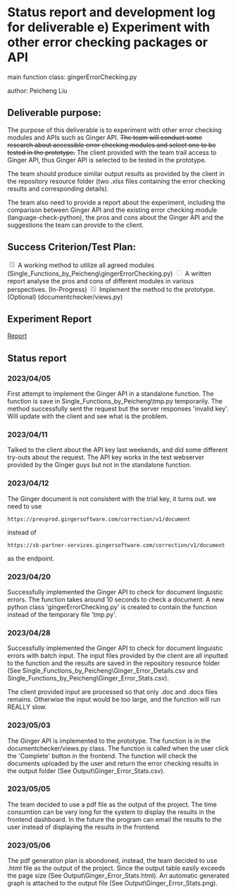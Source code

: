 # Status report and development log for deliverable e) Experiment with other error checking packages or API
main function class: gingerErrorChecking.py

author: Peicheng Liu

## Deliverable purpose: 
The purpose of this deliverable is to experiment with other error checking modules and APIs such as Ginger API. ~~The team will conduct some research about accessible error checking modules and select one to be tested in the prototype.~~ The client provided with the team trail access to Ginger API, thus Ginger API is selected to be tested in the prototype. 

The team should produce similar output results as provided by the client in the repository resource folder (two .xlsx files containing the error checking results and corresponding details). 

The team also need to provide a report about the experiment, including the comparison between Ginger API and the existing error checking module (language-check-python), the pros and cons about the Ginger API and the suggestions the team can provide to the client. 

## Success Criterion/Test Plan: 
<input type="checkbox" disabled checked />
A working method to utilize all agreed modules (Single_Functions_by_Peicheng\gingerErrorChecking.py)

<input type="checkbox" disabled unchecked />
A written report analyse the pros and cons of different modules in various perspectives. (In-Progress)

<input type="checkbox" disabled checked />
Implement the method to the prototype. (Optional)
(documentchecker/views.py)

## Experiment Report
[Report](https://anu365-my.sharepoint.com/:w:/g/personal/u7294212_anu_edu_au/EeovlpGuDztDl6IZFV52cEABR4cDUfVphGKtkr_w6Oq5Ug?e=97zSxV)
## Status report 
### 2023/04/05 
First attempt to implement the Ginger API in a standalone function. The function is save in Single_Functions_by_Peicheng\tmp.py temporarily. The method successfully sent the request but the server responses 'invalid key'. 
Will update with the client and see what is the problem.

### 2023/04/11
Talked to the client about the API key last weekends, and did some different try-outs about the request. The API key works in the test webserver provided by the Ginger guys but not in the standalone function. 

### 2023/04/12
The Ginger document is not consistent with the trial key, it turns out. we need to use 

    https://prevprod.gingersoftware.com/correction/v1/document

instead of

    https://sb-partner-services.gingersoftware.com/correction/v1/document

as the endpoint. 

### 2023/04/20 
Successfully implemented the Ginger API to check for document linguistic errors. The function takes around 10 seconds to check a document. A new python class 'gingerErrorChecking.py' is created to contain the function instead of the temporary file 'tmp.py'. 

### 2023/04/28
Successfully implemented the Ginger API to check for document linguistic errors with batch input. The input files provided by the client are all inputted to the function and the results are saved in the repository resource folder (See Single_Functions_by_Peicheng\Ginger_Error_Details.csv and Single_Functions_by_Peicheng\Ginger_Error_Stats.csv). 

The client provided input are processed so that only .doc and .docx files remains. Otherwise the input would be too large, and the function will run REALLY slow. 

### 2023/05/03 
The Ginger API is implemented to the prototype. The function is in the documentchecker/views.py class. The function is called when the user click the 'Complete' button in the frontend. The function will check the documents uploaded by the user and return the error checking results in the output folder (See Output\Ginger_Error_Stats.csv). 

### 2023/05/05
The team decided to use a pdf file as the output of the project. The time consumtion can be very long for the system to display the results in the frontend dashboard. In the future the program can email the results to the user instead of displaying the results in the frontend.

### 2023/05/06
The pdf generation plan is abondoned, instead, the team decided to use .html file as the output of the project. Since the output table easily exceeds the page size (See Output\Ginger_Error_Stats.html). 
An automatic generated graph is attached to the output file (See Output\Ginger_Error_Stats.png).
